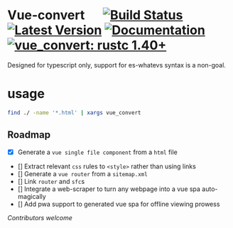 # Vue-convert &emsp; [![Build Status]][actions] [![Latest Version]][crates.io] [![Documentation]][docs.rs] [![vue_convert: rustc 1.40+]][Rust 1.40] 
[Build Status]: https://img.shields.io/github/workflow/status/mocsy/vue_convert/Rust/master
[actions]: https://github.com/mocsy/vue_convert/actions?query=branch%3Amaster
[Latest Version]: https://img.shields.io/crates/v/vue_convert.svg
[crates.io]: https://crates.io/crates/vue_convert
[vue_convert: rustc 1.40+]: https://img.shields.io/badge/vue_convert-rustc_1.40+-lightgray.svg
[Rust 1.40]: https://blog.rust-lang.org/2019/12/19/Rust-1.40.0.html
[Documentation]: https://docs.rs/vue_convert/badge.svg
[docs.rs]: https://docs.rs/vue_convert

Designed for typescript only, support for es-whatevs syntax is a non-goal.

# usage
```bash
find ./ -name '*.html' | xargs vue_convert
```

## Roadmap
- [x] Generate a `vue single file component` from a `html` file
- [] Extract relevant `css` rules to `<style>` rather than using links
- [] Generate a `vue router` from a `sitemap.xml`
- [] Link `router` and `sfc`s 
- [] Integrate a web-scraper to turn any webpage into a vue spa auto-magically
- [] Add pwa support to generated vue spa for offline viewing prowess

*Contributors welcome*
